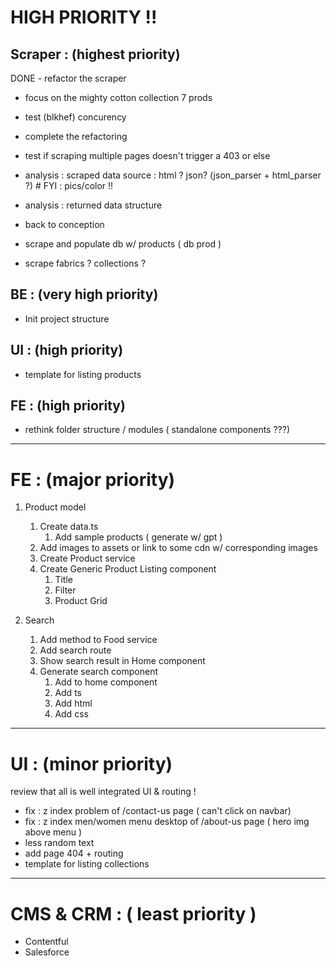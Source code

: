 # HIGH PRIORITY !!

## Scraper : (highest priority)

DONE - refactor the scraper 

- focus on the mighty cotton collection 7 prods

- test (blkhef) concurency

- complete the refactoring 

- test if scraping multiple pages doesn't trigger a 403 or else

- analysis : scraped data source : html ? json? (json_parser + html_parser ?) # FYI : pics/color !!
- analysis : returned data structure

- back to conception

- scrape and populate db w/ products ( db prod )

- scrape fabrics ? collections ?

## BE : (very high priority)

- Init project structure

## UI : (high priority)

- template for listing products

## FE : (high priority)

- rethink folder structure / modules ( standalone components ???)

---

# FE : (major priority)

1. Product model

   1. Create data.ts
      1. Add sample products ( generate w/ gpt )
   2. Add images to assets or link to some cdn w/ corresponding images
   3. Create Product service
   4. Create Generic Product Listing component
      1. Title
      2. Filter
      3. Product Grid

2. Search
   1. Add method to Food service
   2. Add search route
   3. Show search result in Home component
   4. Generate search component
      1. Add to home component
      2. Add ts
      3. Add html
      4. Add css

---

# UI : (minor priority)

review that all is well integrated UI & routing !

- fix : z index problem of /contact-us page ( can't click on navbar)
- fix : z index men/women menu desktop of /about-us page ( hero img above menu )
- less random text
- add page 404 + routing
- template for listing collections

---

# CMS & CRM : ( least priority )
- Contentful
- Salesforce
